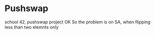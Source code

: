 # Pushswap
school 42, pushswap project
OK
So the problem is on SA, when flipping less than two elemnts only
